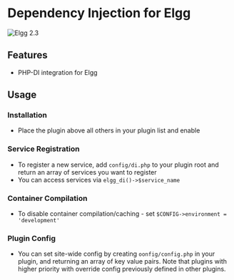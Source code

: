# Dependency Injection for Elgg

![Elgg 2.3](https://img.shields.io/badge/Elgg-2.3.x-orange.svg?style=flat-square)

## Features

 * PHP-DI integration for Elgg

## Usage

### Installation

 * Place the plugin above all others in your plugin list and enable
  
### Service Registration

 * To register a new service, add ``config/di.php`` to your plugin root and return an array of services you want to register
 * You can access services via ``elgg_di()->$service_name``
 
### Container Compilation

 * To disable container compilation/caching - set `$CONFIG->environment = 'development'`

### Plugin Config

 * You can set site-wide config by creating ``oonfig/config.php`` in your plugin, and 
 returning an array of key value pairs. Note that plugins with higher priority with override
 config previously defined in other plugins.
